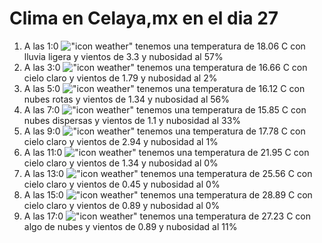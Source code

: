 # Clima en Celaya,mx en el dia 27

1. A las 1:0 !["icon weather"](http://openweathermap.org/img/w/10n.png) tenemos una temperatura de 18.06 C con lluvia ligera y  vientos de 3.3 y nubosidad al 57%
1. A las 3:0 !["icon weather"](http://openweathermap.org/img/w/01n.png) tenemos una temperatura de 16.66 C con cielo claro y  vientos de 1.79 y nubosidad al 2%
1. A las 5:0 !["icon weather"](http://openweathermap.org/img/w/04n.png) tenemos una temperatura de 16.12 C con nubes rotas y  vientos de 1.34 y nubosidad al 56%
1. A las 7:0 !["icon weather"](http://openweathermap.org/img/w/03n.png) tenemos una temperatura de 15.85 C con nubes dispersas y  vientos de 1.1 y nubosidad al 33%
1. A las 9:0 !["icon weather"](http://openweathermap.org/img/w/01d.png) tenemos una temperatura de 17.78 C con cielo claro y  vientos de 2.94 y nubosidad al 1%
1. A las 11:0 !["icon weather"](http://openweathermap.org/img/w/01d.png) tenemos una temperatura de 21.95 C con cielo claro y  vientos de 1.34 y nubosidad al 0%
1. A las 13:0 !["icon weather"](http://openweathermap.org/img/w/01d.png) tenemos una temperatura de 25.56 C con cielo claro y  vientos de 0.45 y nubosidad al 0%
1. A las 15:0 !["icon weather"](http://openweathermap.org/img/w/01d.png) tenemos una temperatura de 28.89 C con cielo claro y  vientos de 0.89 y nubosidad al 0%
1. A las 17:0 !["icon weather"](http://openweathermap.org/img/w/02d.png) tenemos una temperatura de 27.23 C con algo de nubes y  vientos de 0.89 y nubosidad al 11%
